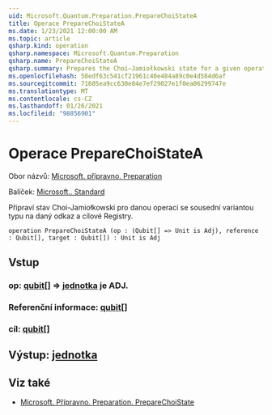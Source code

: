 ```yaml
---
uid: Microsoft.Quantum.Preparation.PrepareChoiStateA
title: Operace PrepareChoiStateA
ms.date: 1/23/2021 12:00:00 AM
ms.topic: article
qsharp.kind: operation
qsharp.namespace: Microsoft.Quantum.Preparation
qsharp.name: PrepareChoiStateA
qsharp.summary: Prepares the Choi–Jamiołkowski state for a given operation with an adjoint variant onto given reference and target registers.
ms.openlocfilehash: 58edf63c541cf21961c40e484a89c0e4d584d6af
ms.sourcegitcommit: 71605ea9cc630e84e7ef29027e1f0ea06299747e
ms.translationtype: MT
ms.contentlocale: cs-CZ
ms.lasthandoff: 01/26/2021
ms.locfileid: "98856901"
---
```

# <a name="preparechoistatea-operation"></a>Operace PrepareChoiStateA

Obor názvů: [Microsoft. přípravno. Preparation](xref:Microsoft.Quantum.Preparation)

Balíček: [Microsoft.. Standard](https://nuget.org/packages/Microsoft.Quantum.Standard)


Připraví stav Choi-Jamiołkowski pro danou operaci se sousední variantou typu na daný odkaz a cílové Registry.

```qsharp
operation PrepareChoiStateA (op : (Qubit[] => Unit is Adj), reference : Qubit[], target : Qubit[]) : Unit is Adj
```


## <a name="input"></a>Vstup

### <a name="op--qubit--unit--is-adj"></a>op: [qubit](xref:microsoft.quantum.lang-ref.qubit)[] => [jednotka](xref:microsoft.quantum.lang-ref.unit)  je ADJ.




### <a name="reference--qubit"></a>Referenční informace: [qubit](xref:microsoft.quantum.lang-ref.qubit)[]




### <a name="target--qubit"></a>cíl: [qubit](xref:microsoft.quantum.lang-ref.qubit)[]





## <a name="output--unit"></a>Výstup: [jednotka](xref:microsoft.quantum.lang-ref.unit)



## <a name="see-also"></a>Viz také

- [Microsoft. Přípravno. Preparation. PrepareChoiState](xref:Microsoft.Quantum.Preparation.PrepareChoiState)
